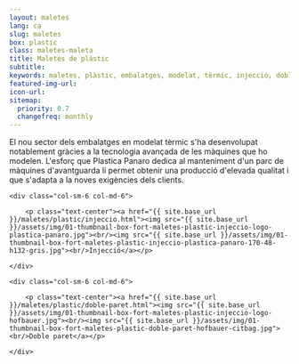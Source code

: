 ```yaml
---
layout: maletes
lang: ca
slug: maletes
box: plastic
class: maletes-maleta
title: Maletes de plàstic
subtitle:
keywords: maletes, plàstic, embalatges, modelat, tèrmic, injecció, doble paret, estanques
featured-img-url:
icon-url: 
sitemap:
  priority: 0.7
  changefreq: monthly
--- 
```


El nou sector dels embalatges en modelat tèrmic s'ha desenvolupat notablement gràcies a la tecnologia avançada de les màquines que ho modelen. L'esforç que Plastica Panaro dedica al manteniment d'un parc de màquines d'avantguarda li permet obtenir una producció d'elevada qualitat i que s'adapta a la noves exigències dels clients.

<div class="row">

	<div class="col-sm-6 col-md-6">

		<p class="text-center"><a href="{{ site.base_url }}/maletes/plastic/injeccio.html"><img src="{{ site.base_url }}/assets/img/01-thumbnail-box-fort-maletes-plastic-injeccio-logo-plastica-panaro.jpg"><br/><img src="{{ site.base_url }}/assets/img/01-thumbnail-box-fort-maletes-plastic-injeccio-plastica-panaro-170-48-h132-gris.jpg"><br/>Injecció</a></p>

	</div>

	<div class="col-sm-6 col-md-6">

		<p class="text-center"><a href="{{ site.base_url }}/maletes/plastic/doble-paret.html"><img src="{{ site.base_url }}/assets/img/01-thumbnail-box-fort-maletes-plastic-injeccio-logo-hofbauer.jpg"><br/><img src="{{ site.base_url }}/assets/img/01-thumbnail-box-fort-maletes-plastic-doble-paret-hofbauer-citbag.jpg"><br/>Doble paret</a></p>

	</div>

</div>